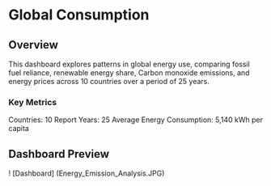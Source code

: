 # Global Consumption

## Overview
This dashboard explores patterns in global energy use, comparing fossil fuel reliance, renewable energy share, 
Carbon monoxide emissions, and energy prices across 10 countries over a period of 25 years.

### Key Metrics
Countries: 10
Report Years: 25
Average Energy Consumption: 5,140 kWh per capita

## Dashboard Preview
! [Dashboard]
(Energy_Emission_Analysis.JPG)
